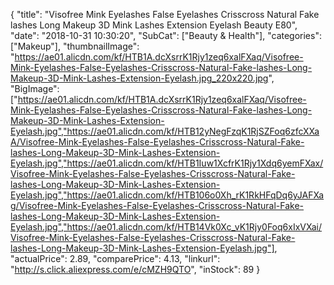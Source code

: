{
	"title": "Visofree Mink Eyelashes False Eyelashes Crisscross Natural Fake lashes Long Makeup 3D Mink Lashes Extension Eyelash Beauty E80",
	"date": "2018-10-31 10:30:20",
	"SubCat": ["Beauty & Health"],
	"categories": ["Makeup"],
	"thumbnailImage": "https://ae01.alicdn.com/kf/HTB1A.dcXsrrK1Rjy1zeq6xalFXaq/Visofree-Mink-Eyelashes-False-Eyelashes-Crisscross-Natural-Fake-lashes-Long-Makeup-3D-Mink-Lashes-Extension-Eyelash.jpg_220x220.jpg",
	"BigImage": ["https://ae01.alicdn.com/kf/HTB1A.dcXsrrK1Rjy1zeq6xalFXaq/Visofree-Mink-Eyelashes-False-Eyelashes-Crisscross-Natural-Fake-lashes-Long-Makeup-3D-Mink-Lashes-Extension-Eyelash.jpg","https://ae01.alicdn.com/kf/HTB12yNegFzqK1RjSZFoq6zfcXXaA/Visofree-Mink-Eyelashes-False-Eyelashes-Crisscross-Natural-Fake-lashes-Long-Makeup-3D-Mink-Lashes-Extension-Eyelash.jpg","https://ae01.alicdn.com/kf/HTB1Iuw1XcfrK1Rjy1Xdq6yemFXax/Visofree-Mink-Eyelashes-False-Eyelashes-Crisscross-Natural-Fake-lashes-Long-Makeup-3D-Mink-Lashes-Extension-Eyelash.jpg","https://ae01.alicdn.com/kf/HTB106o0Xh_rK1RkHFqDq6yJAFXag/Visofree-Mink-Eyelashes-False-Eyelashes-Crisscross-Natural-Fake-lashes-Long-Makeup-3D-Mink-Lashes-Extension-Eyelash.jpg","https://ae01.alicdn.com/kf/HTB14Vk0Xc_vK1Rjy0Foq6xIxVXai/Visofree-Mink-Eyelashes-False-Eyelashes-Crisscross-Natural-Fake-lashes-Long-Makeup-3D-Mink-Lashes-Extension-Eyelash.jpg"],
	"actualPrice": 2.89,
	"comparePrice": 4.13,
	"linkurl": "http://s.click.aliexpress.com/e/cMZH9QTO",
	"inStock": 89
}
